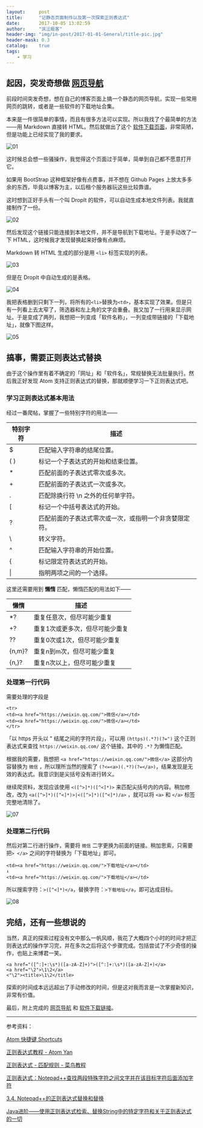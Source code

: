```yaml
---
layout:     post
title:      "记静态页面制作以及第一次探索正则表达式"
date:       2017-10-05 13:02:59
author:     "沨沄极客"
header-img: "img/in-post/2017-01-01-General/title-pic.jpg"
header-mask: 0.3
catalog:    true
tags:
    - 学习
---
```


## 起因，突发奇想做 [网页导航](http://ifoxfactory.com/navigation/navigation.html)

前段时间突发奇想，想在自己的博客页面上搞一个静态的网页导航，实现一些常用网页的跳转，或者是一些软件的下载地址合集。

本来是一件很简单的事情，而且有很多方法可以实现。所以我找了个最简单的方法——用 Markdown 直接转 HTML。然后就做出了这个 [软件下载页面](http://ifoxfactory.com/navigation/tools.html)，非常简陋，但是功能上已经实现了我的要求。

![01](https://i.loli.net/2017/10/05/59d513a4edf8a.png)

这时候总会想一些骚操作，我觉得这个页面过于简单，简单到自己都不愿意打开它。

如果用 BootStrap 这种框架好像有点费事，并不想在 Github Pages 上放太多多余的东西，毕竟以博客为主，以后租个服务器玩这些比较靠谱。

这时想到正好手头有一个叫 DropIt 的软件，可以自动生成本地文件列表。我就直接制作了一份。

![02](https://i.loli.net/2017/10/05/59d5142d654dd.png)

然后发现这个链接只能连接到本地文件，并不是导航到下载地址。于是手动改了一下 HTML，这时候我才发现替换起来好像有点麻烦。

Markdown 转 HTML 生成的部分是用 `<li>` 标签实现的列表。

![03](https://i.loli.net/2017/10/05/59d516da4c3fc.png)

但是在 DropIt 中自动生成的是表格。

![04](https://i.loli.net/2017/10/05/59d51747bfeda.png)

我把表格删到只剩下一列，将所有的`<li>`替换为`<td>`，基本实现了效果。但是只有一列看上去太窄了，筛选器和左上角的文字会重叠。我又加了一行用来显示网址。于是变成了两列，我想把一列变成「软件名称」，一列变成带链接的「下载地址」，就像下图这样。

![05](https://i.loli.net/2017/10/05/59d52a1e1cf74.png)


## 搞事，需要正则表达式替换

由于这个操作里有着不确定的「网址」和「软件名」，常规替换无法批量执行。然后我正好发现 Atom 支持正则表达式的替换，那就顺便学习一下正则表达式吧。

### 学习正则表达式基本用法

经过一番爬帖，掌握了一些特别字符的用法——

| 特别字符| 描述 |
|---|---|
|$|匹配输入字符串的结尾位置。|
|( )|标记一个子表达式的开始和结束位置。|
|*|匹配前面的子表达式零次或多次。|
|+|匹配前面的子表达式一次或多次。|
|.|匹配除换行符 \n 之外的任何单字符。|
|[|标记一个中括号表达式的开始。|
|?|匹配前面的子表达式零次或一次，或指明一个非贪婪限定符。|
|\ |转义字符。|
|^|匹配输入字符串的开始位置。|
|{|标记限定符表达式的开始。|
|\||指明两项之间的一个选择。|

这里还需要用到 **懒惰** 匹配，懒惰匹配的用法如下——

| 懒惰| 描述 |
|---|---|
|*?|重复任意次，但尽可能少重复|
|+?|重复1次或更多次，但尽可能少重复|
|??|重复0次或1次，但尽可能少重复|
|{n,m}?|重复n到m次，但尽可能少重复|
|{n,}?|重复n次以上，但尽可能少重复|

### 处理第一行代码

需要处理的字段是

```
<tr>
<td><a href="https://weixin.qq.com/">微信</a></td>
<td><a href="https://weixin.qq.com/">微信</a></td>
</tr>
```

「以 https 开头以 " 结尾之间的字符片段」，可以用 `(https)(.*?)(?=")` 这个正则表达式来查找 `https://weixin.qq.com/` 这个链接。其中的 `.*?` 为懒惰匹配。

根据我的需要，我想把 `<a href="https://weixin.qq.com/">微信</a>` 这部分内容替换为 `微信` ，所以理所当然的搜索了 `(?<=<a>)(.*?)(?=</a>)`，结果发现是无效的表达式。我意识到是尖括号没有进行转义。

继续爬资料，发现应该使用 `<([^>]*)([^<]*)>` 来匹配尖括号内的内容。稍加修改，改为 `<a([^>]*)([^<]*)>|<([^>]*)([^<]*)/a>` ，就可以将 `<a>` 和 `</a>` 标签完整地清除了。

![07](https://i.loli.net/2017/10/05/59d522351cc60.gif)

### 处理第二行代码

然后对第二行进行操作，需要将 `微信` 二字更换为前面的链接。稍加思索，只需要把`> </a>` 之间的字符替换为「下载地址」即可。

```
<td><a href="https://weixin.qq.com/">下载地址</a></td>
↓
<td><a href="https://weixin.qq.com/">下载地址</a></td>
```

所以搜索字符：`>([^<]*)</a`，替换字符：`>下载地址</a`，即可达成目标。

![08](https://ooo.0o0.ooo/2017/10/05/59d52bab793eb.gif)

## 完结，还有一些想说的

当然，真正的探索过程没有文中那么一帆风顺，我花了大概四个小时的时间才把正则表达式的操作学习完，并在多次之后将这个步骤完成。包括尝试了不少奇怪的操作，也贴上来博君一笑。

```
<a href="([^:]+:\s*)([a-zA-Z]+)">([^:]+:\s*)([a-zA-Z]+)</a>
<a href="\2">\1\2</a>
<"\2"><title>\1\2</title>
```

探索的时间成本远远超出了手动修改的时间，但是这对我而言是一次掌握新知识，非常有价值。

最后，附上完成的 [网页导航](http://ifoxfactory.com/navigation/navigation.html) 和 [软件下载链接](http://ifoxfactory.com/navigation/tools-real.html)。

---

参考资料：

[Atom 快捷键 Shortcuts](https://github.com/futantan/atom)

[正则表达式教程 - Atom Yan ](http://www.cnblogs.com/atomplus/archive/2009/08/19/1549494.html)

[正则表达式 - 匹配规则 - 菜鸟教程](http://www.runoob.com/regexp/regexp-rule.html)


[正则表达式：Notepad++查找两段特殊字符之间文字并在该目标字符后面添加字符](http://blog.csdn.net/qq_23435721/article/details/50496064)

[3.4. Notepad++的正则表达式替换和替换](https://www.crifan.com/files/doc/docbook/rec_soft_npp/release/htmls/npp_func_regex_replace.html)


[Java进阶——使用正则表达式检索、替换String中的特定字符和关于正则表达式的一切](http://blog.csdn.net/crazymo_/article/details/67634590)
